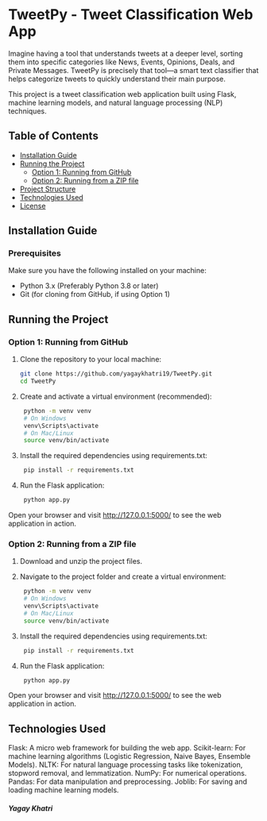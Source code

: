 # TweetPy - Tweet Classification Web App
Imagine having a tool that understands tweets at a deeper level, sorting them into specific categories like News, Events, Opinions, Deals, and Private Messages. TweetPy is precisely that tool—a smart text classifier that helps categorize tweets to quickly understand their main purpose.

This project is a tweet classification web application built using Flask, machine learning models, and natural language processing (NLP) techniques.

## Table of Contents
- [Installation Guide](#installation-guide)
- [Running the Project](#running-the-project)
  - [Option 1: Running from GitHub](#option-1-running-from-github)
  - [Option 2: Running from a ZIP file](#option-2-running-from-a-zip-file)
- [Project Structure](#project-structure)
- [Technologies Used](#technologies-used)
- [License](#license)

## Installation Guide

### Prerequisites
Make sure you have the following installed on your machine:
- Python 3.x (Preferably Python 3.8 or later)
- Git (for cloning from GitHub, if using Option 1)

## Running the Project

### Option 1: Running from GitHub
1. Clone the repository to your local machine:

   ```bash
   git clone https://github.com/yagaykhatri19/TweetPy.git
   cd TweetPy

2. Create and activate a virtual environment (recommended):
   ```bash
    python -m venv venv
    # On Windows
    venv\Scripts\activate
    # On Mac/Linux
    source venv/bin/activate

3. Install the required dependencies using requirements.txt:

   ```bash
    pip install -r requirements.txt

4. Run the Flask application:

   ```bash
    python app.py

Open your browser and visit http://127.0.0.1:5000/ to see the web application in action.

### Option 2: Running from a ZIP file
1. Download and unzip the project files.

2. Navigate to the project folder and create a virtual environment:
   ```bash
    python -m venv venv
    # On Windows
    venv\Scripts\activate
    # On Mac/Linux
    source venv/bin/activate

3. Install the required dependencies using requirements.txt:

   ```bash
    pip install -r requirements.txt

4. Run the Flask application:

   ```bash
    python app.py

Open your browser and visit http://127.0.0.1:5000/ to see the web application in action.

## Technologies Used
Flask: A micro web framework for building the web app.
Scikit-learn: For machine learning algorithms (Logistic Regression, Naive Bayes, Ensemble Models).
NLTK: For natural language processing tasks like tokenization, stopword removal, and lemmatization.
NumPy: For numerical operations.
Pandas: For data manipulation and preprocessing.
Joblib: For saving and loading machine learning models.




##### Yagay Khatri
